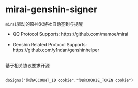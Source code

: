 # mirai-genshin-signer

<code>mirai</code>驱动的原神米游社自动签到与提醒
<ul>
  <li>
    QQ Protocol Supports: https://github.com/mamoe/mirai
  </li><br>
    <li>
    Genshin Related Protocol Supports: https://github.com/y1ndan/genshinhelper
  </li><br>
</ul>
基于相关协议要求开源


```code

doSigns("你的ACCOUNT_ID cookie","你的COOKIE_TOKEN cookie")

```
